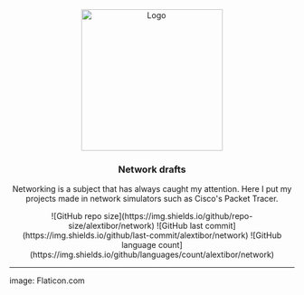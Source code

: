 <div align="center">
  <a href="https://github.com/alextibor/networkLabs">
    <img src="https://raw.githubusercontent.com/alextibor/alextibor/main/repofiles/png/data-server.png" alt="Logo" width="250" height="250">
  </a>

  <h3 align="center">Network drafts</h3>

  <p align="center">
    Networking is a subject that has always caught my attention. Here I put my projects made in network simulators such as Cisco's Packet Tracer.
  </p>
  ![GitHub repo size](https://img.shields.io/github/repo-size/alextibor/network) ![GitHub last commit](https://img.shields.io/github/last-commit/alextibor/network) ![GitHub language count](https://img.shields.io/github/languages/count/alextibor/network)
</div>

---

image: Flaticon.com
